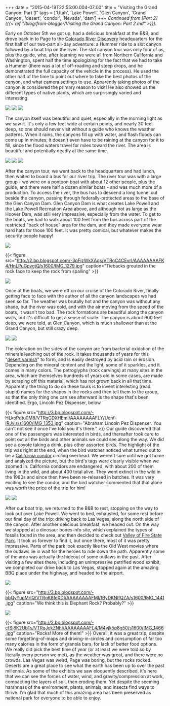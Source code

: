 +++
date = "2015-04-19T22:55:00.004-07:00"
title = "Visiting the Grand Canyon: Part 3"
tags = ['Utah', 'Lake Powell', 'Glen Canyon', 'Grand Canyon', 'desert', 'condor', 'Nevada', 'dam']
+++
*Continued from [Part 2]({{< ref "/blog/from-blogger/Visiting the Grand Canyon: Part 2.md" >}}).*

Early on October 5th we got up, had a delicious breakfast at the B&B, and drove back in to Page to the [Colorado River Discovery](http://raftthecanyon.com/) headquarters for the first half of our two-part all-day adventure: a Hummer ride to a slot canyon followed by a boat trip on the river.  The slot canyon tour was only four of us, plus the guide, who, after learning we were all from Northern California and Washington, spent half the time apologizing for the fact that we had to take a Hummer (there was a lot of off-roading and steep drops, and he demonstrated the full capacity of the vehicle in the process).   He used the other half of the time to point out where to take the best photos of the canyon, and what camera settings to use.  Apparently taking photos of the canyon is considered the primary reason to visit!  He also showed us the different types of native plants, which are surprisingly varied and interesting.

<img src="http://2.bp.blogspot.com/-ELbyHBIXIIs/VTRp8zPiS9I/AAAAAAAAFKA/464bGVgGYkw/s1600/IMG_1097.jpg"/>

<img src="http://2.bp.blogspot.com/-iACaDNIBf60/VTRp9mR9IwI/AAAAAAAAFKI/THiOa6PVpRY/s1600/IMG_1119.jpg"/>

<img src="http://3.bp.blogspot.com/-LhpHoGN__w4/VTRp_VA1eEI/AAAAAAAAFKY/EncWLL35A6Y/s1600/IMG_1267.jpg"/>

The canyon itself was beautiful and quiet, especially in the morning light as we saw it.  It's only a few feet wide at certain points, and nearly 30 feet deep, so one should never visit without a guide who knows the weather patterns.  When it rains, the canyons fill up with water, and flash floods can come up in minutes; it doesn't even have to be raining at the canyon for it to fill, since the flood waters travel for miles toward the river.  The area is beautiful and potentially deadly at the same time. 

<img src="http://3.bp.blogspot.com/-BOzBlNFlbao/VTRp-kwq2CI/AAAAAAAAFKQ/9Az4snd20Ts/s1600/IMG_1169.jpg"/>

<img src="http://2.bp.blogspot.com/--E4Yt0o-ywU/VTRqAZx2jDI/AAAAAAAAFKg/iuVzu30D7PM/s1600/IMG_1197.jpg"/>

<img src="http://4.bp.blogspot.com/-_JfH1w5EWIU/VTRqBQu9n7I/AAAAAAAAFKo/E4TwvyGUejQ/s1600/IMG_1210.jpg"/>

After the canyon tour, we went back to the headquarters and had lunch, then waited to board a bus for our river trip.  The river tour was with a large group - we were on a pontoon boat with about 12 other people, plus the guide, and there were half a dozen similar boats - and was much more of a production.  To access the river, the bus has to descend a long tunnel cut beside the canyon, passing through federally-protected areas to the base of the Glen Canyon Dam.  Glen Canyon Dam is what creates Lake Powell and the Lake Powell Recreation Area above, and although not as large as the Hoover Dam, was still very impressive, especially from the water.  To get to the boats, we had to walk about 100 feet from the bus across part of the restricted "back of house" area for the dam, and they made everyone wear hard hats for those 100 feet.  It was pretty comical, but whatever makes the security people happy!

<img src="http://3.bp.blogspot.com/-cnoANc1Ncj0/VTRqCOSz-pI/AAAAAAAAFKw/a4EysD7bu7w/s1600/IMG_1269.jpg"/>

{{< figure src="http://2.bp.blogspot.com/-3pFjzWkXAgs/VTRqC4CEvrI/AAAAAAAAFK4/HnLPuGpvgtQ/s1600/IMG_1279.jpg" caption="Tiebacks grouted in the rock face to keep the rock from spalling" >}}

<img src="http://2.bp.blogspot.com/-jNd3khpqri8/VTRqEWOoVTI/AAAAAAAAFLI/dwLUVN6BuQI/s1600/IMG_1297.jpg"/>

Once at the boats, we were off on our cruise of the Colorado River, finally getting face to face with the author of all the canyon landscapes we had seen so far.  The weather was brutally hot and the canyon was without any shade, but the river was cold, and with the air moving from the speed of the boats, it wasn't too bad.  The rock formations are beautiful along the canyon walls, but it's difficult to get a sense of scale.  The canyon is about 900 feet deep, we were told, at Glen Canyon, which is much shallower than at the Grand Canyon, but still crazy deep.

<img src="http://3.bp.blogspot.com/-oOM_Apm195A/VTRqDv8yVfI/AAAAAAAAFLA/P58Xlaxptoc/s1600/IMG_1289.jpg"/>

<img src="http://2.bp.blogspot.com/-rSK73MpSVPM/VTRqFkFB5nI/AAAAAAAAFLQ/A6TWHF1k7h0/s1600/IMG_1317.jpg"/>

The coloration on the sides of the canyon are from bacterial oxidation of the minerals leaching out of the rock.  It takes thousands of years for this "[desert varnish](http://www.nps.gov/cany/learn/nature/desertvarnish.htm)" to form, and is easily destroyed by acid rain or erosion.  Depending on the mineral content and the light, some of it sparkles, and it comes in many colors.  The petroglyphs (rock carvings) at many sites in the area, which are themselves hundreds of years old in some cases, are made by scraping off this material, which has not grown back in all that time.  Apparently the thing to do on these tours is to invent interesting (read: stupid) names for the shapes in the rocks and then tell them to the group, so that the only thing one can see afterward is the shape that's been identified.  Ergo, Lincoln Pez Dispenser, below.

{{< figure src="http://3.bp.blogspot.com/-HLkoPdtu0M8/VTRqGDXHEmI/AAAAAAAAFLY/Uenf-IRJyls/s1600/IMG_1353.jpg" caption="Abraham Lincoln Pez Dispenser.  You can't not see it once I've told you it's there." >}}
Our guide discovered that one of the passengers was interested in birds, and thereafter took care to point out all the birds and other animals we could see along the way.  We did see a coyote taking a drink, plus other assorted birds.  The highlight of the trip was right at the end, when the bird watcher noticed what turned out to be a [California condor](http://en.wikipedia.org/wiki/California_condor) circling overhead.  We weren't sure until we got home and analyzed the picture, but the bird's tags were clearly visible when we zoomed in.  California condors are endangered, with about 200 of them living in the wild, and about 400 total alive.  They went extinct in the wild in the 1980s and since then have been re-released in batches.  It was very exciting to see the condor, and the bird watcher commented that that alone was worth the price of the trip for him!

<img src="http://2.bp.blogspot.com/-z2WtCAPb8ps/VTRqHCnu9xI/AAAAAAAAFLk/NfOi7At0_G0/s1600/IMG_1383.jpg"/>

<img src="http://4.bp.blogspot.com/-1nUS_e-Hcy8/VTRqHpPgd2I/AAAAAAAAFLo/5xht5ko5Dvg/s1600/IMG_1398.jpg"/>

After our boat trip, we returned to the B&B to rest, stopping on the way to look out over Lake Powell.  We went to bed, exhausted, for some rest before our final day of the trip: driving back to Las Vegas, along the north side of the canyon.  After another delicious breakfast, we headed out.  On the way we stopped at a dinosaur bones info site, which explained the types of fossils found in the area, and then decided to check out [Valley of Fire State Park](http://parks.nv.gov/parks/valley-of-fire-state-park/).  It took us forever to find it, but once there, most of it was pretty impressive.  Parts of the park look exactly like the Old West movies where the outlaws lie in wait for the heroes to ride down the path.  Apparently some of the area was actually the hideout of some outlaws in the past.  After visiting a few sites there, including an unimpressive petrified wood exhibit, we completed our drive back to Las Vegas, stopped again at the amazing BBQ place under the highway, and headed to the airport.

<img src="http://4.bp.blogspot.com/-COf2a0Jkn90/VTRqIqOxMyI/AAAAAAAAFLw/RK3tZGuSBTU/s1600/IMG_1481.jpg"/>

{{< figure src="http://3.bp.blogspot.com/-bbQyYupMrIQ/VTRqK8feXDI/AAAAAAAAFMI/fByDKNIfQZA/s1600/IMG_1441.jpg" caption="We think this is Elephant Rock?  Probably?" >}}

<img src="http://3.bp.blogspot.com/-G7I0EOWch18/VTRqKG_rCkI/AAAAAAAAFMA/no6HXnLhnXw/s1600/IMG_1464.jpg"/>

{{< figure src="http://2.bp.blogspot.com/-cfSj8K2UbTs/VTRqJekZNhI/AAAAAAAAFL4/M4vjk5p8g50/s1600/IMG_1466.jpg" caption="Rocks!  More of them!" >}}
Overall, it was a great trip, despite some forgetting-of-maps and driving-in-circles and consumption of far too many calories in the form of granola bars, for lack of better food options.  We really did pick the best time of year (or at least we were told so by literally every person we met), as the weather was great, and there were no crowds.  Las Vegas was weird, Page was boring, but the rocks rocked.  Deserts are a great place to see what the earth has been up to over the past millennia.  As some of the exhibits we saw eloquently described, it's here that we can see the forces of water, wind, and gravity/compression at work, compacting the layers of soil, then eroding them.  Yet despite the seeming harshness of the environment, plants, animals, and insects find ways to thrive.  I'm glad that much of this amazing area has been preserved as national park for everyone to be able to enjoy.
